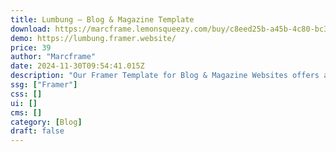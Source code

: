 ```yaml
---
title: Lumbung — Blog & Magazine Template
download: https://marcframe.lemonsqueezy.com/buy/c8eed25b-a45b-4c80-bc3c-058b4a9e9e20
demo: https://lumbung.framer.website/
price: 39
author: "Marcframe"
date: 2024-11-30T09:54:41.015Z
description: "Our Framer Template for Blog & Magazine Websites offers a sleek layout, customizable sections for articles and featured posts, and interactive elements for an engaging online presence."
ssg: ["Framer"]
css: []
ui: []
cms: []
category: [Blog]
draft: false
---
```

